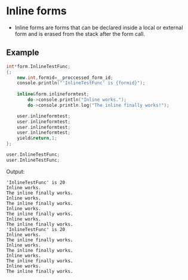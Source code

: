 # Inline forms

- Inline forms are forms that can be declared inside a local or external form and is erased from the stack after the form call.

## Example

```cpp
int*form.InlineTestFunc;
{;
	new.int,formid=__proccessed_form_id;
	console.println("'InlineTestFunc' is {formid}");
	
	inline&form.inlineformtest; 
		do->console.println("Inline works.");
		do->console.println.log("The inline finally works!");

	user.inlineformtest;
	user.inlineformtest;
	user.inlineformtest;
	user.inlineformtest;
	yield&return,1;
};

user.InlineTestFunc;
user.InlineTestFunc;
```

Output:

```
'InlineTestFunc' is 20
Inline works.
The inline finally works.
Inline works.
The inline finally works.
Inline works.
The inline finally works.
Inline works.
The inline finally works.
'InlineTestFunc' is 20
Inline works.
The inline finally works.
Inline works.
The inline finally works.
Inline works.
The inline finally works.
Inline works.
The inline finally works.
```